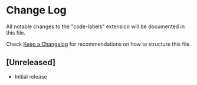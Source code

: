 # Change Log

All notable changes to the "code-labels" extension will be documented in this file.

Check [Keep a Changelog](http://keepachangelog.com/) for recommendations on how to structure this file.

## [Unreleased]

- Initial release